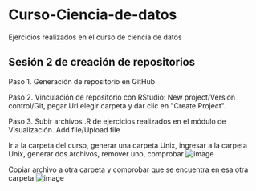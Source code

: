 # Curso-Ciencia-de-datos

Ejercicios realizados en el curso de ciencia de datos

## Sesión 2 de creación de repositorios

Paso 1. Generación de repositorio en GitHub

Paso 2. Vinculación de repositorio con RStudio: 
New project/Version control/Git,  pegar Url elegir carpeta y dar clic en "Create Project".

Paso 3. Subir archivos .R de ejercicios realizados en el módulo de Visualización.
Add file/Upload file

Ir a la carpeta del curso, generar una carpeta Unix, ingresar a la carpeta Unix, generar dos archivos, remover uno, comprobar
![image](https://github.com/user-attachments/assets/019ef7d7-dbb0-411d-8ed3-24c26d26a743)

Copiar archivo a otra carpeta y comprobar que se encuentra en esa otra carpeta
![image](https://github.com/user-attachments/assets/ed7ad66e-4bb0-4706-9078-0c74707a4a0f)
